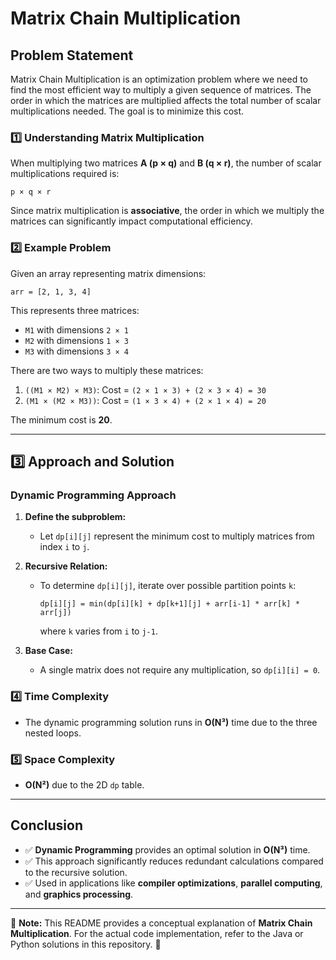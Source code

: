 # Matrix Chain Multiplication

## Problem Statement
Matrix Chain Multiplication is an optimization problem where we need to find the most efficient way to multiply a given sequence of matrices. The order in which the matrices are multiplied affects the total number of scalar multiplications needed. The goal is to minimize this cost.

### 1️⃣ Understanding Matrix Multiplication
When multiplying two matrices **A (p × q)** and **B (q × r)**, the number of scalar multiplications required is:

```
p × q × r
```

Since matrix multiplication is **associative**, the order in which we multiply the matrices can significantly impact computational efficiency.

### 2️⃣ Example Problem
Given an array representing matrix dimensions:

```
arr = [2, 1, 3, 4]
```

This represents three matrices:
- `M1` with dimensions `2 × 1`
- `M2` with dimensions `1 × 3`
- `M3` with dimensions `3 × 4`

There are two ways to multiply these matrices:
1. `((M1 × M2) × M3)`: Cost = `(2 × 1 × 3) + (2 × 3 × 4) = 30`
2. `(M1 × (M2 × M3))`: Cost = `(1 × 3 × 4) + (2 × 1 × 4) = 20`

The minimum cost is **20**.

---

## 3️⃣ Approach and Solution

### **Dynamic Programming Approach**
1. **Define the subproblem:**
   - Let `dp[i][j]` represent the minimum cost to multiply matrices from index `i` to `j`.

2. **Recursive Relation:**
   - To determine `dp[i][j]`, iterate over possible partition points `k`:
     
     ```
     dp[i][j] = min(dp[i][k] + dp[k+1][j] + arr[i-1] * arr[k] * arr[j])
     ```
     where `k` varies from `i` to `j-1`.

3. **Base Case:**
   - A single matrix does not require any multiplication, so `dp[i][i] = 0`.

### 4️⃣ **Time Complexity**
- The dynamic programming solution runs in **O(N³)** time due to the three nested loops.

### 5️⃣ **Space Complexity**
- **O(N²)** due to the 2D `dp` table.

---

## Conclusion
- ✅ **Dynamic Programming** provides an optimal solution in **O(N³)** time.
- ✅ This approach significantly reduces redundant calculations compared to the recursive solution.
- ✅ Used in applications like **compiler optimizations**, **parallel computing**, and **graphics processing**.

---
📌 **Note:** This README provides a conceptual explanation of **Matrix Chain Multiplication**. For the actual code implementation, refer to the Java or Python solutions in this repository. 🚀

